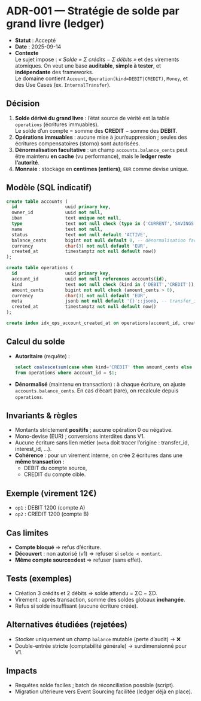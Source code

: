 # ADR-001 — Stratégie de solde par grand livre (ledger)

- **Statut** : Accepté
- **Date** : 2025-09-14
- **Contexte**  
  Le sujet impose : _« Solde = Σ crédits − Σ débits »_ et des virements atomiques. On veut une base **auditable**, **simple à tester**, et **indépendante** des frameworks.  
  Le domaine contient `Account`, `Operation(kind=DEBIT|CREDIT)`, `Money`, et des Use Cases (ex. `InternalTransfer`).

## Décision

1. **Solde dérivé du grand livre** : l’état source de vérité est la table `operations` (écritures immuables).  
   Le solde d’un compte = somme des **CREDIT** − somme des **DEBIT**.
2. **Opérations immuables** : aucune mise à jour/suppression ; seules des écritures compensatoires (storno) sont autorisées.
3. **Dénormalisation facultative** : un champ `accounts.balance_cents` peut être maintenu **en cache** (vu performance), mais le **ledger reste l’autorité**.
4. **Monnaie** : stockage en **centimes (entiers)**, `EUR` comme devise unique.

## Modèle (SQL indicatif)

```sql
create table accounts (
  id                  uuid primary key,
  owner_id            uuid not null,
  iban                text unique not null,
  type                text not null check (type in ('CURRENT','SAVINGS')),
  name                text not null,
  status              text not null default 'ACTIVE',
  balance_cents       bigint not null default 0, -- dénormalisation facultative
  currency            char(3) not null default 'EUR',
  created_at          timestamptz not null default now()
);

create table operations (
  id                  uuid primary key,
  account_id          uuid not null references accounts(id),
  kind                text not null check (kind in ('DEBIT','CREDIT')),
  amount_cents        bigint not null check (amount_cents > 0),
  currency            char(3) not null default 'EUR',
  meta                jsonb not null default '{}'::jsonb, -- transfer_id, order_id, etc.
  created_at          timestamptz not null default now()
);

create index idx_ops_account_created_at on operations(account_id, created_at);
```

## Calcul du solde

- **Autoritaire** (requête) :

  ```sql
  select coalesce(sum(case when kind='CREDIT' then amount_cents else -amount_cents end),0) as balance_cents
  from operations where account_id = $1;
  ```

- **Dénormalisé** (maintenu en transaction) : à chaque écriture, on ajuste `accounts.balance_cents`.
  En cas d’écart (rare), on recalcule depuis `operations`.

## Invariants & règles

- Montants strictement **positifs** ; aucune opération 0 ou négative.
- Mono-devise (EUR) ; conversions interdites dans V1.
- Aucune écriture sans lien métier (`meta` doit tracer l’origine : transfer_id, interest_id, …).
- **Cohérence** : pour un virement interne, on crée 2 écritures dans une **même transaction** :
  - DEBIT du compte source,
  - CREDIT du compte cible.

## Exemple (virement 12€)

- `op1` : DEBIT 1200 (compte A)
- `op2` : CREDIT 1200 (compte B)

## Cas limites

- **Compte bloqué** ⇒ refus d’écriture.
- **Découvert** : non autorisé (v1) ⇒ refuser si `solde < montant`.
- **Même compte source=dest** ⇒ refuser (sans effet).

## Tests (exemples)

- Création 3 crédits et 2 débits ⇒ solde attendu = ΣC − ΣD.
- Virement : après transaction, somme des soldes globaux **inchangée**.
- Refus si solde insuffisant (aucune écriture créée).

## Alternatives étudiées (rejetées)

- Stocker uniquement un champ `balance` mutable (perte d’audit) → ❌
- Double-entrée stricte (comptabilité générale) → surdimensionné pour V1.

## Impacts

- Requêtes solde faciles ; batch de réconciliation possible (script).
- Migration ultérieure vers Event Sourcing facilitée (ledger déjà en place).
